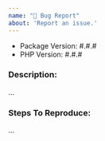 ```yaml
---
name: "🐛 Bug Report"
about: 'Report an issue.'
---
```


- Package Version: #.#.#
- PHP Version: #.#.#

### Description:

...

### Steps To Reproduce:

...
